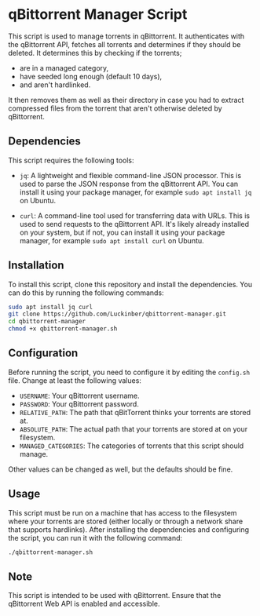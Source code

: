 # qBittorrent Manager Script

This script is used to manage torrents in qBittorrent. It authenticates with the qBittorrent API, fetches all torrents and determines if they should be deleted. It determines this by checking if the torrents;

- are in a managed category,
- have seeded long enough (default 10 days),
- and aren't hardlinked.

It then removes them as well as their directory in case you had to extract compressed files from the torrent that aren't otherwise deleted by qBittorrent. 

## Dependencies

This script requires the following tools:

- `jq`: A lightweight and flexible command-line JSON processor. This is used to parse the JSON response from the qBittorrent API. You can install it using your package manager, for example `sudo apt install jq` on Ubuntu.

- `curl`: A command-line tool used for transferring data with URLs. This is used to send requests to the qBittorrent API. It's likely already installed on your system, but if not, you can install it using your package manager, for example `sudo apt install curl` on Ubuntu.

## Installation

To install this script, clone this repository and install the dependencies. You can do this by running the following commands:

```bash
sudo apt install jq curl
git clone https://github.com/Luckinber/qbittorrent-manager.git
cd qbittorrent-manager
chmod +x qbittorrent-manager.sh
```

## Configuration

Before running the script, you need to configure it by editing the `config.sh` file. Change at least the following values:

- `USERNAME`: Your qBittorrent username.
- `PASSWORD`: Your qBittorrent password.
- `RELATIVE_PATH`: The path that qBitTorrent thinks your torrents are stored at.
- `ABSOLUTE_PATH`: The actual path that your torrents are stored at on your filesystem.
- `MANAGED_CATEGORIES`: The categories of torrents that this script should manage.

Other values can be changed as well, but the defaults should be fine.

## Usage

This script must be run on a machine that has access to the filesystem where your torrents are stored (either locally or through a network share that supports hardlinks). After installing the dependencies and configuring the script, you can run it with the following command:

```bash
./qbittorrent-manager.sh
```

## Note

This script is intended to be used with qBittorrent. Ensure that the qBittorrent Web API is enabled and accessible.